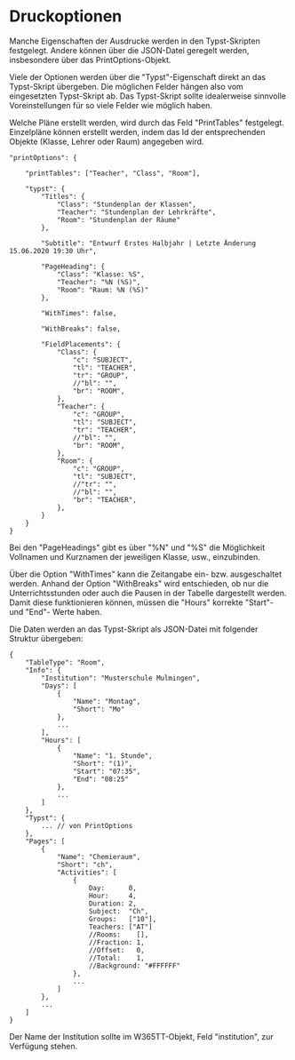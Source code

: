 # Druckoptionen

Manche Eigenschaften der Ausdrucke werden in den Typst-Skripten festgelegt. Andere können über die JSON-Datei geregelt werden, insbesondere über das PrintOptions-Objekt.

Viele der Optionen werden über die "Typst"-Eigenschaft direkt an das Typst-Skript übergeben. Die möglichen Felder hängen also vom eingesetzten Typst-Skript ab. Das Typst-Skript sollte idealerweise sinnvolle Voreinstellungen für so viele Felder wie möglich haben.

Welche Pläne erstellt werden, wird durch das Feld "PrintTables" festgelegt. Einzelpläne können erstellt werden, indem das Id der entsprechenden Objekte (Klasse, Lehrer oder Raum) angegeben wird.

```
"printOptions": {

    "printTables": ["Teacher", "Class", "Room"],

    "typst": {
        "Titles": {
            "Class": "Stundenplan der Klassen",
            "Teacher": "Stundenplan der Lehrkräfte",
            "Room": "Stundenplan der Räume"
        },

        "Subtitle": "Entwurf Erstes Halbjahr | Letzte Änderung 15.06.2020 19:30 Uhr",
        
        "PageHeading": {
            "Class": "Klasse: %S",
            "Teacher": "%N (%S)",
            "Room": "Raum: %N (%S)"
        },
        
        "WithTimes": false,
        
        "WithBreaks": false,
        
        "FieldPlacements": {
            "Class": {
                "c": "SUBJECT",
                "tl": "TEACHER",
                "tr": "GROUP",
                //"bl": "",
                "br": "ROOM",
            },
            "Teacher": {
                "c": "GROUP",
                "tl": "SUBJECT",
                "tr": "TEACHER",
                //"bl": "",
                "br": "ROOM",
            },
            "Room": {
                "c": "GROUP",
                "tl": "SUBJECT",
                //"tr": "",
                //"bl": "",
                "br": "TEACHER",
            },
        }
    }
}
```

Bei den "PageHeadings" gibt es über "%N" und "%S" die Möglichkeit Vollnamen und Kurznamen der jeweiligen Klasse, usw., einzubinden.

Über die Option "WithTimes" kann die Zeitangabe ein- bzw. ausgeschaltet werden. Anhand der Option "WithBreaks" wird entschieden, ob nur die Unterrichtsstunden oder auch die Pausen in der Tabelle dargestellt werden. Damit diese funktionieren können, müssen die "Hours" korrekte "Start"- und "End"- Werte haben.

Die Daten werden an das Typst-Skript als JSON-Datei mit folgender Struktur übergeben:

```
{
    "TableType": "Room",
    "Info": {
        "Institution": "Musterschule Mulmingen",
        "Days": [
            {
                "Name": "Montag",
                "Short": "Mo"
            },
            ...
        ],
        "Hours": [
            {
                "Name": "1. Stunde",
                "Short": "(1)",
                "Start": "07:35",
                "End": "08:25"
            },
            ...
        ]
    },
    "Typst": {
        ... // von PrintOptions
    },
    "Pages": [
        {
            "Name": "Chemieraum",
            "Short": "ch",
            "Activities": [
                {
                    Day:      0,
                    Hour:     4,
                    Duration: 2,
                    Subject:  "Ch",
                    Groups:   ["10"],
                    Teachers: ["AT"]
                    //Rooms:    [],
                    //Fraction: 1,
                    //Offset:   0,
                    //Total:    1,
                    //Background: "#FFFFFF"
                },
                ...
            ]
        },
        ...
    ]
}
```

Der Name der Institution sollte im W365TT-Objekt, Feld "institution", zur Verfügung stehen.
